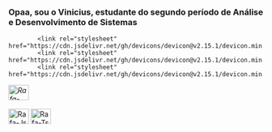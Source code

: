 ### Opaa, sou o Vinicius, estudante do segundo período de Análise e Desenvolvimento de Sistemas
<head>
  
            <link rel="stylesheet" href="https://cdn.jsdelivr.net/gh/devicons/devicon@v2.15.1/devicon.min.css">
            <link rel="stylesheet" href="https://cdn.jsdelivr.net/gh/devicons/devicon@v2.15.1/devicon.min.css">
            <link rel="stylesheet" href="https://cdn.jsdelivr.net/gh/devicons/devicon@v2.15.1/devicon.min.css">
         
</head>

<i class="devicon-adonisjs-original colori">          
<img align="center" alt="Rafa-React" height="30" width="40" src="https://cdn.jsdelivr.net/gh/devicons/devicon/icons/adonisjs/adonisjs-original.svg" /></i>
<div style="display: inline_block"><br>
  <img align="center" alt="Rafa-Js" height="30" width="40" src="https://cdn.jsdelivr.net/gh/devicons/devicon/icons/adonisjs/adonisjs-original.svg" />
  <img align="center" alt="Rafa-Ts" height="30" width="40" src="https://cdn.jsdelivr.net/gh/devicons/devicon/icons/adonisjs/adonisjs-original.svg" />
  
</div>
